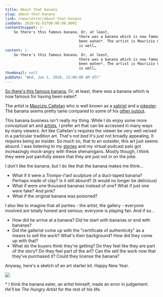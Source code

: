 ```yaml
---
title: About that banana
slug: about-that-banana
link: /newsletter/about-that-banana
isoDate: 2020-01-01T00:00:00.000Z
contentSnippet: |-
    So there's this famous banana. Or, at least,
                                  there was a banana which is now famous for having
                                  been eaten*. The artist is Maurizio Cattelan who
                                  is well…
content: |-
    So there's this famous banana. Or, at least,
                                  there was a banana which is now famous for having
                                  been eaten*. The artist is Maurizio Cattelan who
                                  is well…
thumbnail: null
pubDate: "Wed, Jan 1, 2020, 12:00:00 AM UTC"
---
```


[So there's this famous banana.](https://www.nytimes.com/2019/12/07/arts/art-basel-banana-eaten.html) Or, at least, there _was_ a banana which is now famous for having been eaten\*.

The artist is [Maurizio Cattelan](https://en.wikipedia.org/wiki/Maurizio_Cattelan) who is well known as a [satirist](https://www.perrotin.com/artists/Maurizio_Cattelan/2/view-of-the-exhibition-america-2016-2017-at-solomon-r-guggenheim-museum-new-york-usa/10000016690) and a [jokester](https://www.instagram.com/mauriziocattelan/). The banana seems pretty tame compared to some of his [other output](https://www.toiletpapermagazine.org).

This banana business isn't really my thing. While I do enjoy some more _conceptual_ art and [artists](https://massmoca.org/sol-lewitt/), I prefer art that can be accessed in many ways by many viewers. Art like Cattelan's requires the viewer be very well versed in a particular tradition art. That's not _bad_ it's just not broadly appealing. It requires being an insider. So much so, that to an outsider, this art just seems absurd. I was listening to my [stories](https://www.hellointernet.fm/podcast/132) and my virtual podcast pals got increasingly mock-angry with these shenanigans. Mostly though, I think they were just painfully aware that they are just not in on the joke.

I don't like the banana, but I do like that the banana makes me think…

-   What if it were a _Trompe-l'œil_ sculpture of a duct-taped banana? Perhaps made of clay? Is it still absurd? (it would no longer be delicious)
-   What if were one thousand bananas instead of one? What if just one were fake? And pink?
-   What if the original banana was poisoned?

I also like to imagine that all parties - the artist, the gallery - everyone involved are totally honest and serious; everyone is playing fair. And if so…

-   How did he arrive at a banana? Did he start with bananas or end with bananas?
-   Did the gallerist come up with the "certificate of authenticity" as a means to sell the work? What's their background? How did they come up with that?
-   What do the buyers think they're getting? Do they feel like they are part of the story? Do they feel part of the art? Can the sell the work now that they've purchased it? Could they license the banana?

Anyway, here's a sketch of an art starter kit. Happy New Year.

![](https://abouthalf.com/cdn-cgi/imagedelivery/oZs0WTb3giZ46YUUQdHDjQ/21bef752-f7fb-463c-905c-6f043ce40b00/width=1200,format=auto)

\* I think the banana eater, an artist himself, made an error in judgement. He'll be _The Hungry Artist_ for the rest of his life.

